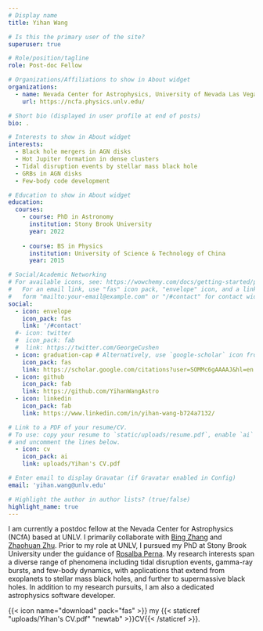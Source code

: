 ```yaml
---
# Display name
title: Yihan Wang

# Is this the primary user of the site?
superuser: true

# Role/position/tagline
role: Post-doc Fellow

# Organizations/Affiliations to show in About widget
organizations:
  - name: Nevada Center for Astrophysics, University of Nevada Las Vegas
    url: https://ncfa.physics.unlv.edu/

# Short bio (displayed in user profile at end of posts)
bio: .

# Interests to show in About widget
interests:
  - Black hole mergers in AGN disks
  - Hot Jupiter formation in dense clusters
  - Tidal disruption events by stellar mass black hole
  - GRBs in AGN disks
  - Few-body code development

# Education to show in About widget
education:
  courses:
    - course: PhD in Astronomy
      institution: Stony Brook University
      year: 2022
   
    - course: BS in Physics
      institution: University of Science & Technology of China
      year: 2015

# Social/Academic Networking
# For available icons, see: https://wowchemy.com/docs/getting-started/page-builder/#icons
#   For an email link, use "fas" icon pack, "envelope" icon, and a link in the
#   form "mailto:your-email@example.com" or "/#contact" for contact widget.
social:
  - icon: envelope
    icon_pack: fas
    link: '/#contact'
  #- icon: twitter
  #  icon_pack: fab
  #  link: https://twitter.com/GeorgeCushen
  - icon: graduation-cap # Alternatively, use `google-scholar` icon from `ai` icon pack
    icon_pack: fas
    link: https://scholar.google.com/citations?user=SOMMc6gAAAAJ&hl=en
  - icon: github
    icon_pack: fab
    link: https://github.com/YihanWangAstro
  - icon: linkedin
    icon_pack: fab
    link: https://www.linkedin.com/in/yihan-wang-b724a7132/

# Link to a PDF of your resume/CV.
# To use: copy your resume to `static/uploads/resume.pdf`, enable `ai` icons in `params.toml`,
# and uncomment the lines below.
  - icon: cv
    icon_pack: ai
    link: uploads/Yihan's CV.pdf

# Enter email to display Gravatar (if Gravatar enabled in Config)
email: 'yihan.wang@unlv.edu'

# Highlight the author in author lists? (true/false)
highlight_name: true
---
```


I am currently a postdoc fellow at the Nevada Center for Astrophysics (NCfA) based at UNLV. I primarily collaborate with [Bing Zhang](https://www.physics.unlv.edu/~bzhang/) and [Zhaohuan Zhu](https://www.physics.unlv.edu/~zhzhu/Home.html). Prior to my role at UNLV, I pursued my PhD at Stony Brook University under the guidance of [Rosalba Perna](http://www.astro.sunysb.edu/rosalba/). My research interests span a diverse range of phenomena including tidal disruption events, gamma-ray bursts, and few-body dynamics, with applications that extend from exoplanets to stellar mass black holes, and further to supermassive black holes. In addition to my research pursuits, I am also a dedicated astrophysics software developer.

{{< icon name="download" pack="fas" >}} my {{< staticref "uploads/Yihan's CV.pdf" "newtab" >}}CV{{< /staticref >}}.
